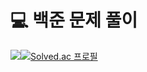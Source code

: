 # :computer: 백준 문제 풀이

<img src="http://mazandi.herokuapp.com/api?handle=cshhhh16&theme=warm"/>[![Solved.ac 프로필](http://mazassumnida.wtf/api/v2/generate_badge?boj=cshhhh16)](https://solved.ac/cshhhh16)